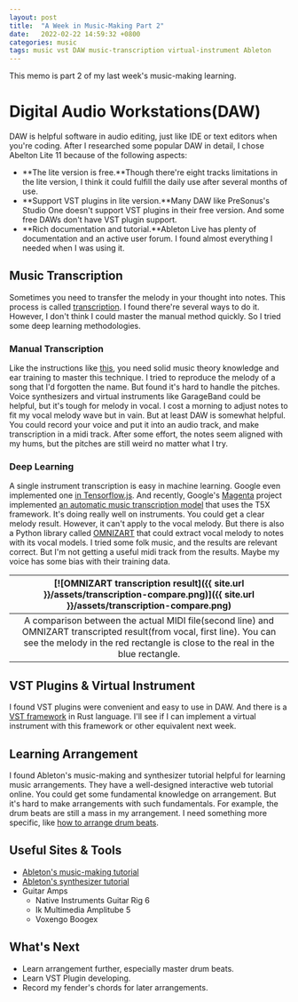 ```yaml
---
layout: post
title:  "A Week in Music-Making Part 2"
date:   2022-02-22 14:59:32 +0800
categories: music
tags: music vst DAW music-transcription virtual-instrument Ableton
---
```


This memo is part 2 of my last week's music-making learning.

# Digital Audio Workstations(DAW)

DAW is helpful software in audio editing, just like IDE or text editors when you're coding. After I researched some popular DAW in detail, I chose Abelton Lite 11 because of the following aspects:

- **The lite version is free.**Though there're eight tracks limitations in the lite version, I think it could fulfill the daily use after several months of use.
- **Support VST plugins in lite version.**Many DAW like PreSonus's Studio One doesn't support VST plugins in their free version. And some free DAWs don't have VST plugin support.
- **Rich documentation and tutorial.**Ableton Live has plenty of documentation and an active user forum. I found almost everything I needed when I was using it.

## Music Transcription

Sometimes you need to transfer the melody in your thought into notes. This process is called [transcription](https://en.wikipedia.org/wiki/Transcription_(music)). I found there're several ways to do it. However, I don't think I could master the manual method quickly. So I tried some deep learning methodologies.

### Manual Transcription
Like the instructions like [this](https://flypaper.soundfly.com/write/how-to-transcribe-music/), you need solid music theory knowledge and ear training to master this technique. I tried to reproduce the melody of a song that I'd forgotten the name. But found it's hard to handle the pitches. Voice synthesizers and virtual instruments like GarageBand could be helpful, but it's tough for melody in vocal. I cost a morning to adjust notes to fit my vocal melody wave but in vain. But at least DAW is somewhat helpful. You could record your voice and put it into an audio track, and make transcription in a midi track. After some effort, the notes seem aligned with my hums, but the pitches are still weird no matter what I try.

### Deep Learning
A single instrument transcription is easy in machine learning. Google even implemented one [in Tensorflow.js](https://magenta.tensorflow.org/oaf-js). And recently, Google's [Magenta](https://github.com/magenta) project implemented [an automatic music transcription model](https://github.com/magenta/mt3) that uses the T5X framework. It's doing really well on instruments. You could get a clear melody result. However, it can't apply to the vocal melody. But there is also a Python library called [OMNIZART](https://github.com/Music-and-Culture-Technology-Lab/omnizart) that could extract vocal melody to notes with its vocal models. I tried some folk music, and the results are relevant correct. But I'm not getting a useful midi track from the results. Maybe my voice has some bias with their training data.

| [![OMNIZART transcription result]({{ site.url }}/assets/transcription-compare.png)]({{ site.url }}/assets/transcription-compare.png) |
|:--:| 
| A comparison between the actual MIDI file(second line) and OMNIZART transcripted result(from vocal, first line). You can see the melody in the red rectangle is close to the real in the blue rectangle.  |


## VST Plugins & Virtual Instrument
I found VST plugins were convenient and easy to use in DAW. And there is a [VST framework](https://github.com/antonok-edm/ampli-Fe) in Rust language. I'll see if I can implement a virtual instrument with this framework or other equivalent next week.

## Learning Arrangement

I found Ableton's music-making and synthesizer tutorial helpful for learning music arrangements. They have a well-designed interactive web tutorial online. You could get some fundamental knowledge on arrangement. But it's hard to make arrangements with such fundamentals. For example, the drum beats are still a mass in my arrangement. I need something more specific, like [how to arrange drum beats](https://www.youtube.com/watch?v=zOVSOvsTXto).

## Useful Sites & Tools

- [Ableton's music-making tutorial](https://learningmusic.ableton.com/)
- [Ableton's synthesizer tutorial](https://learningsynths.ableton.com/)
- Guitar Amps
  * Native Instruments Guitar Rig 6
  * Ik Multimedia Amplitube 5
  * Voxengo Boogex

## What's Next

- Learn arrangement further, especially master drum beats.
- Learn VST Plugin developing.
- Record my fender's chords for later arrangements.

